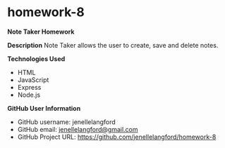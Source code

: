 # homework-8
**Note Taker Homework**

**Description**
Note Taker allows the user to create, save and delete notes.

**Technologies Used**
* HTML
* JavaScript
* Express
* Node.js


**GitHub User Information**
* GitHub username: jenellelangford
* GitHub email: jenellelangford@gmail.com
* GitHub Project URL: https://github.com/jenellelangford/homework-8


